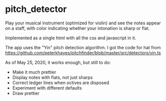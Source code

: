 # pitch_detector

Play your musical instrument (optimized for violin) and see the notes appear on a staff, with color indicating whether your intonation is sharp or flat.

Implemented as a single html with all the css and javascript in it.

The app uses the "Yin" pitch detection algorithm. I got the code for hat from https://github.com/peterkhayes/pitchfinder/blob/master/src/detectors/yin.ts

As of May 25, 2020, it works enough, but still to do:

* Make it much prettier
* Display notes with flats, not just sharps
* Correct ledger lines when octives are disposed
* Experiment with different defaults
* Draw prettier


